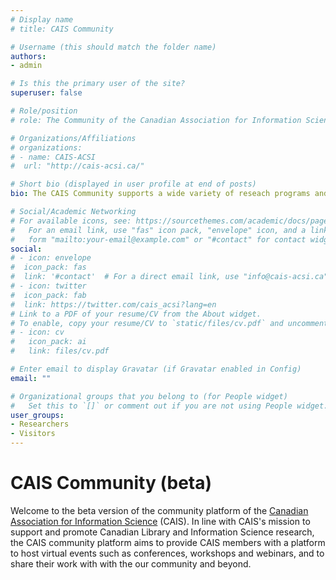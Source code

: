 ```yaml
---
# Display name
# title: CAIS Community

# Username (this should match the folder name)
authors:
- admin

# Is this the primary user of the site?
superuser: false

# Role/position
# role: The Community of the Canadian Association for Information Science

# Organizations/Affiliations
# organizations:
# - name: CAIS-ACSI
#  url: "http://cais-acsi.ca/"

# Short bio (displayed in user profile at end of posts)
bio: The CAIS Community supports a wide variety of reseach programs and topics of investigation

# Social/Academic Networking
# For available icons, see: https://sourcethemes.com/academic/docs/page-builder/#icons
#   For an email link, use "fas" icon pack, "envelope" icon, and a link in the
#   form "mailto:your-email@example.com" or "#contact" for contact widget.
social:
# - icon: envelope
#  icon_pack: fas
#  link: '#contact'  # For a direct email link, use "info@cais-acsi.ca".
# - icon: twitter
#  icon_pack: fab
#  link: https://twitter.com/cais_acsi?lang=en
# Link to a PDF of your resume/CV from the About widget.
# To enable, copy your resume/CV to `static/files/cv.pdf` and uncomment the lines below.
# - icon: cv
#   icon_pack: ai
#   link: files/cv.pdf

# Enter email to display Gravatar (if Gravatar enabled in Config)
email: ""

# Organizational groups that you belong to (for People widget)
#   Set this to `[]` or comment out if you are not using People widget.
user_groups:
- Researchers
- Visitors
---
```


# CAIS Community (beta)

Welcome to the beta version of the community platform of the [Canadian Association for Information Science](http://cais-acsi.ca) (CAIS). In line with CAIS's mission to support and promote Canadian Library and Information Science research, the CAIS community platform aims to provide CAIS members with a platform to host virtual events such as conferences, workshops and webinars, and to share their work with with the our community and beyond.